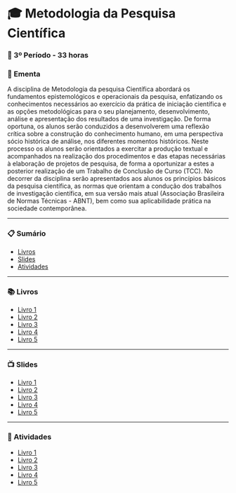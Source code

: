 
# :mortar_board: Metodologia da Pesquisa Científica
### :date: 3º Período - 33 horas

### :scroll: Ementa

A disciplina de Metodologia da pesquisa Científica abordará os fundamentos epistemológicos e operacionais da pesquisa, enfatizando os conhecimentos necessários ao exercício da prática de iniciação científica e as opções metodológicas para o seu planejamento, desenvolvimento, análise e apresentação dos resultados de uma investigação. De forma oportuna, os alunos serão conduzidos a desenvolverem uma reflexão crítica sobre a construção do conhecimento humano, em uma perspectiva sócio histórica de análise, nos diferentes momentos históricos. Neste processo os alunos serão orientados a exercitar a produção textual e acompanhados na realização dos procedimentos e das etapas necessárias à elaboração de projetos de pesquisa, de forma a oportunizar a estes a posterior realização de um Trabalho de Conclusão de Curso (TCC). No decorrer da disciplina serão apresentados aos alunos os princípios básicos da pesquisa científica, as normas que orientam a condução dos trabalhos de investigação científica, em sua versão mais atual (Associação Brasileira de Normas Técnicas - ABNT), bem como sua aplicabilidade prática na sociedade contemporânea.

---

### :clipboard: Sumário

- [Livros](#books-livros)
- [Slides](#tv-slides)
- [Atividades](#pencil-atividades)

---

### :books: Livros

- [Livro 1]()
- [Livro 2]()
- [Livro 3]()
- [Livro 4]()
- [Livro 5]()

---

### :tv: Slides

- [Livro 1]()
- [Livro 2]()
- [Livro 3]()
- [Livro 4]()
- [Livro 5]()

---

### :pencil: Atividades

- [Livro 1]()
- [Livro 2]()
- [Livro 3]()
- [Livro 4]()
- [Livro 5]()

